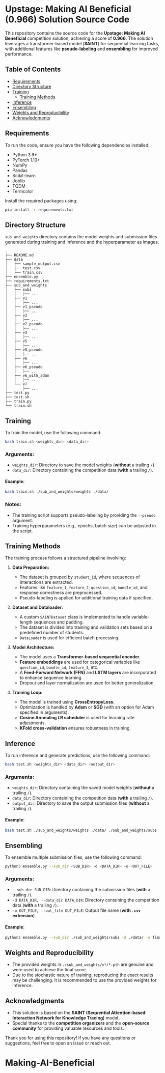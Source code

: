 # Upstage: Making AI Beneficial (0.966) Solution Source Code

This repository contains the source code for the **Upstage: Making AI Beneficial** competition solution, achieving a score of **0.966**. The solution leverages a transformer-based model (**SAINT**) for sequential learning tasks, with additional features like **pseudo-labeling** and **ensembling** for improved performance.

## Table of Contents
- [Requirements](#requirements)
- [Directory Structure](#directory-structure)
- [Training](#training)
  - [Training Methods](#training-methods)
- [Inference](#inference)
- [Ensembling](#ensembling)
- [Weights and Reproducibility](#weights-and-reproducibility)
- [Acknowledgments](#acknowledgments)

## Requirements
To run the code, ensure you have the following dependencies installed:

- Python 3.8+
- PyTorch 1.10+
- NumPy
- Pandas
- Scikit-learn
- Joblib
- TQDM
- Termcolor

Install the required packages using:

```bash
pip install -r requirements.txt
```

## Directory Structure
`sub_and_weights` directory contains the model weights and submission files generated during training and inference and the hyperparameter as images.

```
.
├── README.md
├── data
│   ├── sample_output.csv
│   ├── test.csv
│   └── train.csv
├── ensemble.py
├── requirements.txt
├── sub_and_weights
│   ├── subs
│   │   ├── ...
│   ├── v1
│   │   ├── ...
│   ├── v1_pseudo
│   │   ├── ...
│   ├── v2
│   │   ├── ...
│   ├── v2_pseudo
│   │   ├── ...
│   ├── v3
│   │   ├── ...
│   ├── v5
│   │   ├── ...
│   ├── v5_pseudo
│   │   ├── ...
│   ├── v6
│   │   ├── ...
│   ├── v6_pseudo
│   │   ├── ...
│   ├── v6_with_adam
│   │   ├── ...
│   └── v7
│       ├── ...
├── test.py
├── test.sh
├── train.py
└── train.sh
```

## Training
To train the model, use the following command:

```bash
bash train.sh <weights_dir> <data_dir>
```

### Arguments:
- `weights_dir`: Directory to save the model weights (**without** a trailing `/`).
- `data_dir`: Directory containing the competition data (**with** a trailing `/`).

#### Example:
```bash
bash train.sh ./sub_and_weights/weights ./data/
```

### Notes:
- The training script supports pseudo-labeling by providing the `--pseudo` argument.
- Training hyperparameters (e.g., epochs, batch size) can be adjusted in the script.

## Training Methods
The training process follows a structured pipeline involving:

1. **Data Preparation:**
   - The dataset is grouped by `student_id`, where sequences of interactions are extracted.
   - Features like `feature_1`, `feature_2`, `question_id`, `bundle_id`, and response correctness are preprocessed.
   - Pseudo-labeling is applied for additional training data if specified.

2. **Dataset and Dataloader:**
   - A custom `SAINTDataset` class is implemented to handle variable-length sequences and padding.
   - The dataset is divided into training and validation sets based on a predefined number of students.
   - `DataLoader` is used for efficient batch processing.

3. **Model Architecture:**
   - The model uses a **Transformer-based sequential encoder**.
   - **Feature embeddings** are used for categorical variables like `question_id`, `bundle_id`, `feature_3`, etc.
   - A **Feed-Forward Network (FFN)** and **LSTM layers** are incorporated to enhance sequence learning.
   - Dropout and layer normalization are used for better generalization.

4. **Training Loop:**
   - The model is trained using **CrossEntropyLoss**.
   - Optimization is handled by **Adam** or **SGD** (with an option for Adam specified in arguments).
   - **Cosine Annealing LR scheduler** is used for learning rate adjustments.
   - **KFold cross-validation** ensures robustness in training.

## Inference
To run inference and generate predictions, use the following command:

```bash
bash test.sh <weights_dir> <data_dir> <output_dir>
```

### Arguments:
- `weights_dir`: Directory containing the saved model weights (**without** a trailing `/`).
- `data_dir`: Directory containing the competition data (**with** a trailing `/`).
- `output_dir`: Directory to save the output submission files (**without** a trailing `/`).

#### Example:
```bash
bash test.sh ./sub_and_weights/weights ./data/ ./sub_and_weights/subs
```

## Ensembling
To ensemble multiple submission files, use the following command:

```bash
python3 ensemble.py --sub_dir <SUB_DIR> -d <DATA_DIR> -o <OUT_FILE>
```

### Arguments:
- `--sub_dir SUB_DIR`: Directory containing the submission files (**with** a trailing `/`).
- `-d DATA_DIR, --data_dir DATA_DIR`: Directory containing the competition data (**with** a trailing `/`).
- `-o OUT_FILE, --out_file OUT_FILE`: Output file name (**with `.csv` extension**).

#### Example:
```bash
python3 ensemble.py --sub_dir ./sub_and_weights/subs -d ./data/ -o final_output.csv
```

## Weights and Reproducibility
- The provided weights in `./sub_and_weights/v*/*.pth` are genuine and were used to achieve the final score.
- Due to the stochastic nature of training, reproducing the exact results may be challenging. It is recommended to use the provided weights for inference.

## Acknowledgments
- This solution is based on the **SAINT (Sequential Attention-based Interaction Network for Knowledge Tracing)** model.
- Special thanks to the **competition organizers** and the **open-source community** for providing valuable resources and tools.

Thank you for using this repository! If you have any questions or suggestions, feel free to open an issue or reach out.

# Making-AI-Beneficial
